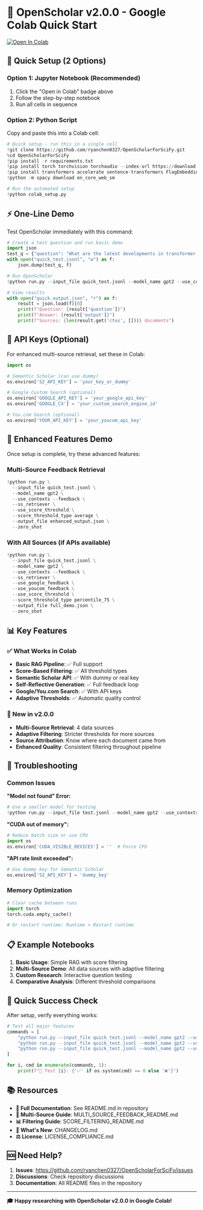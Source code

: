 # 🚀 OpenScholar v2.0.0 - Google Colab Quick Start

[![Open In Colab](https://colab.research.google.com/assets/colab-badge.svg)](https://colab.research.google.com/github/ryanchen0327/OpenScholarForSciFy/blob/main/OpenScholar_Colab_Setup.ipynb)

## 🎯 Quick Setup (2 Options)

### Option 1: Jupyter Notebook (Recommended)
1. Click the "Open in Colab" badge above
2. Follow the step-by-step notebook
3. Run all cells in sequence

### Option 2: Python Script
Copy and paste this into a Colab cell:

```python
# Quick setup - run this in a single cell
!git clone https://github.com/ryanchen0327/OpenScholarForSciFy.git
%cd OpenScholarForSciFy
!pip install -r requirements.txt
!pip install torch torchvision torchaudio --index-url https://download.pytorch.org/whl/cu118
!pip install transformers accelerate sentence-transformers FlagEmbedding
!python -m spacy download en_core_web_sm

# Run the automated setup
!python colab_setup.py
```

## ⚡ One-Line Demo

Test OpenScholar immediately with this command:

```python
# Create a test question and run basic demo
import json
test_q = {"question": "What are the latest developments in transformer models?", "id": "test"}
with open("quick_test.jsonl", "w") as f:
    json.dump(test_q, f)

# Run OpenScholar
!python run.py --input_file quick_test.jsonl --model_name gpt2 --use_contexts --use_score_threshold --output_file quick_output.json --zero_shot

# View results
with open("quick_output.json", "r") as f:
    result = json.load(f)[0]
    print(f"Question: {result['question']}")
    print(f"Answer: {result['output']}")
    print(f"Sources: {len(result.get('ctxs', []))} documents")
```

## 🔑 API Keys (Optional)

For enhanced multi-source retrieval, set these in Colab:

```python
import os

# Semantic Scholar (can use dummy)
os.environ['S2_API_KEY'] = 'your_key_or_dummy'

# Google Custom Search (optional)
os.environ['GOOGLE_API_KEY'] = 'your_google_api_key'
os.environ['GOOGLE_CX'] = 'your_custom_search_engine_id'

# You.com Search (optional)  
os.environ['YOUR_API_KEY'] = 'your_youcom_api_key'
```

## 🚀 Enhanced Features Demo

Once setup is complete, try these advanced features:

### Multi-Source Feedback Retrieval
```python
!python run.py \
  --input_file quick_test.jsonl \
  --model_name gpt2 \
  --use_contexts --feedback \
  --ss_retriever \
  --use_score_threshold \
  --score_threshold_type average \
  --output_file enhanced_output.json \
  --zero_shot
```

### With All Sources (if APIs available)
```python
!python run.py \
  --input_file quick_test.jsonl \
  --model_name gpt2 \
  --use_contexts --feedback \
  --ss_retriever \
  --use_google_feedback \
  --use_youcom_feedback \
  --use_score_threshold \
  --score_threshold_type percentile_75 \
  --output_file full_demo.json \
  --zero_shot
```

## 📊 Key Features

### ✅ What Works in Colab
- **Basic RAG Pipeline**: ✅ Full support
- **Score-Based Filtering**: ✅ All threshold types
- **Semantic Scholar API**: ✅ With dummy or real key
- **Self-Reflective Generation**: ✅ Full feedback loop
- **Google/You.com Search**: ✅ With API keys
- **Adaptive Thresholds**: ✅ Automatic quality control

### 🎯 New in v2.0.0
- **Multi-Source Retrieval**: 4 data sources
- **Adaptive Filtering**: Stricter thresholds for more sources  
- **Source Attribution**: Know where each document came from
- **Enhanced Quality**: Consistent filtering throughout pipeline

## 🔧 Troubleshooting

### Common Issues

**"Model not found" Error:**
```python
# Use a smaller model for testing
!python run.py --input_file test.jsonl --model_name gpt2 --use_contexts --output_file output.json --zero_shot
```

**"CUDA out of memory":**
```python
# Reduce batch size or use CPU
import os
os.environ['CUDA_VISIBLE_DEVICES'] = ''  # Force CPU
```

**"API rate limit exceeded":**
```python
# Use dummy key for Semantic Scholar
os.environ['S2_API_KEY'] = 'dummy_key'
```

### Memory Optimization
```python
# Clear cache between runs
import torch
torch.cuda.empty_cache()

# Or restart runtime: Runtime > Restart runtime
```

## 📋 Example Notebooks

1. **Basic Usage**: Simple RAG with score filtering
2. **Multi-Source Demo**: All data sources with adaptive filtering  
3. **Custom Research**: Interactive question testing
4. **Comparative Analysis**: Different threshold comparisons

## 🎉 Quick Success Check

After setup, verify everything works:

```python
# Test all major features
commands = [
    "python run.py --input_file quick_test.jsonl --model_name gpt2 --use_contexts --output_file test1.json --zero_shot",
    "python run.py --input_file quick_test.jsonl --model_name gpt2 --use_contexts --use_score_threshold --output_file test2.json --zero_shot", 
    "python run.py --input_file quick_test.jsonl --model_name gpt2 --use_contexts --feedback --ss_retriever --output_file test3.json --zero_shot"
]

for i, cmd in enumerate(commands, 1):
    print(f"🧪 Test {i}: {'✅' if os.system(cmd) == 0 else '❌'}")
```

## 📚 Resources

- **📖 Full Documentation**: See README.md in repository
- **🔧 Multi-Source Guide**: MULTI_SOURCE_FEEDBACK_README.md  
- **📊 Filtering Guide**: SCORE_FILTERING_README.md
- **🔄 What's New**: CHANGELOG.md
- **⚖️ License**: LICENSE_COMPLIANCE.md

## 🆘 Need Help?

1. **Issues**: https://github.com/ryanchen0327/OpenScholarForSciFy/issues
2. **Discussions**: Check repository discussions
3. **Documentation**: All README files in the repository

---

**🎓 Happy researching with OpenScholar v2.0.0 in Google Colab!** 